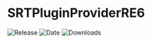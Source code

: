 # SRTPluginProviderRE6
![Release](https://img.shields.io/github/v/release/SpeedrunTooling/SRTPluginProviderRE6?label=current%20release&style=for-the-badge)
![Date](https://img.shields.io/github/release-date/SpeedrunTooling/SRTPluginProviderRE6?style=for-the-badge)
![Downloads](https://img.shields.io/github/downloads/SpeedrunTooling/SRTPluginProviderRE6/total?color=%23007EC6&style=for-the-badge)
